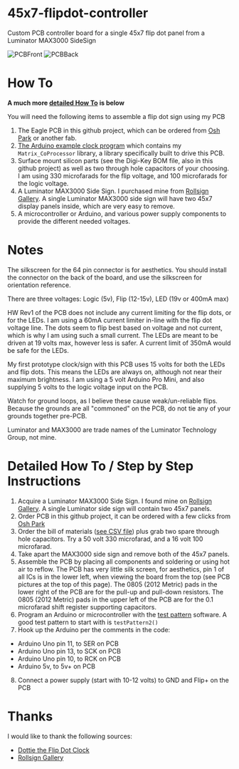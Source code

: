 # 45x7-flipdot-controller
Custom PCB controller board for a single 45x7 flip dot panel from a Luminator MAX3000 SideSign

![PCBFront](https://644db4de3505c40a0444-327723bce298e3ff5813fb42baeefbaa.ssl.cf1.rackcdn.com/efcd5a3d5b252e8c72fecd9c762bc942.png) ![PCBBack](https://644db4de3505c40a0444-327723bce298e3ff5813fb42baeefbaa.ssl.cf1.rackcdn.com/0564cc1702dee4a132bf6b567288d8c7.png)

# How To

**A much more [detailed How To](#detailed) is below**

You will need the following items to assemble a flip dot sign using my PCB

1. The Eagle PCB in this github project, which can be ordered from [Osh Park](https://oshpark.com/shared_projects/JROcn5LK) or another fab.
2. [The Arduino example clock program](https://github.com/hshutan/FlipDotDisplay_Clock1_SWv1) which contains my `Matrix_CoProcessor` library, a library specifically built to drive this PCB.
3. Surface mount silicon parts (see the Digi-Key BOM file, also in this github project) as well as two through hole capacitors of your choosing. I am using 330 microfarads for the flip voltage, and 100 microfarads for the logic voltage.
4. A Luminator MAX3000 Side Sign. I purchased mine from [Rollsign Gallery](http://rollsigngallery.com/). A single Luminator MAX3000 side sign will have two 45x7 display panels inside, which are very easy to remove.
5. A microcontroller or Arduino, and various power supply components to provide the different needed voltages.
 

# Notes
The silkscreen for the 64 pin connector is for aesthetics. You should install the connector on the back of the board, and use the silkscreen for orientation reference.

There are three voltages: Logic (5v), Flip (12-15v), LED (19v or 400mA max)

HW Rev1 of the PCB does not include any current limiting for the flip dots, or for the LEDs. I am using a 60mA current limiter in-line with the flip dot voltage line. The dots seem to flip best based on voltage and not current, which is why I am using such a small current. The LEDs are meant to be driven at 19 volts max, however less is safer. A current limit of 350mA would be safe for the LEDs.

My first prototype clock/sign with this PCB uses 15 volts for both the LEDs and flip dots. This means the LEDs are always on, although not near their maximum brightness. I am using a 5 volt Arduino Pro Mini, and also supplying 5 volts to the logic voltage input on the PCB.

Watch for ground loops, as I believe these cause weak/un-reliable flips. Because the grounds are all "commoned" on the PCB, do not tie any of your grounds together pre-PCB.

Luminator and MAX3000 are trade names of the Luminator Technology Group, not mine.

<a name="detailed"></a>
# Detailed How To / Step by Step Instructions
1. Acquire a Luminator MAX3000 Side Sign. I found mine on [Rollsign Gallery](http://rollsigngallery.com/). A single Luminator side sign will contain two 45x7 panels.
2. Order PCB in this github project, it can be ordered with a few clicks from [Osh Park](https://oshpark.com/shared_projects/JROcn5LK)
3. Order the bill of materials ([see CSV file](https://github.com/hshutan/45x7-flipdot-controller/blob/master/FlipDotBOM.csv)) plus grab two spare through hole capacitors. Try a 50 volt 330 microfarad, and a 16 volt 100 microfarad.
4. Take apart the MAX3000 side sign and remove both of the 45x7 panels.
5. Assemble the PCB by placing all components and soldering or using hot air to reflow. The PCB has very little silk screen, for aesthetics, pin 1 of all ICs is in the lower left, when viewing the board from the top (see PCB pictures at the top of this page). The 0805 (2012 Metric) pads in the lower right of the PCB are for the pull-up and pull-down resistors. The 0805 (2012 Metric) pads in the upper left of the PCB are for the 0.1 microfarad shift register supporting capacitors.
6. Program an Arduino or microcontroller with the [test pattern](https://github.com/hshutan/FlipDotDisplay_TestPatterns_SWv1) software. A good test pattern to start with is `testPattern2()`
7. Hook up the Arduino per the comments in the code:
  - Arduino Uno pin 11, to SER on PCB
  - Arduino Uno pin 13, to SCK on PCB
  - Arduino Uno pin 10, to RCK on PCB
  - Arduino 5v, to 5v+ on PCB
8. Connect a power supply (start with 10-12 volts) to GND and Flip+ on the PCB

# Thanks
I would like to thank the following sources:
- [Dottie the Flip Dot Clock](http://dhenshaw.com/Art/Dottie/start.html)
- [Rollsign Gallery](http://rollsigngallery.com/)
